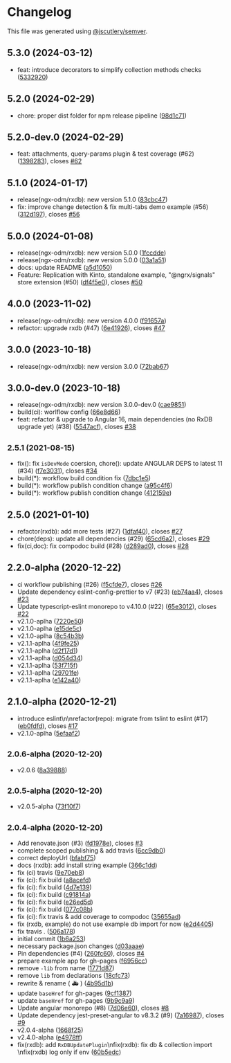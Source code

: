 # Changelog

This file was generated using [@jscutlery/semver](https://github.com/jscutlery/semver).

## 5.3.0 (2024-03-12)

* feat: introduce decorators to simplify collection methods checks ([5332920](https://github.com/voznik/ngx-odm/commit/5332920))



## 5.2.0 (2024-02-29)

* chore: proper dist folder for npm release pipeline ([98d1c71](https://github.com/voznik/ngx-odm/commit/98d1c71))



## 5.2.0-dev.0 (2024-02-29)

* feat: attachments, query-params plugin & test coverage (#62) ([1398283](https://github.com/voznik/ngx-odm/commit/1398283)), closes [#62](https://github.com/voznik/ngx-odm/issues/62)


## 5.1.0 (2024-01-17)

* release(ngx-odm/rxdb): new version 5.1.0 ([83cbc47](https://github.com/voznik/ngx-odm/commit/83cbc47))
* fix: improve change detection & fix multi-tabs demo example (#56) ([312d197](https://github.com/voznik/ngx-odm/commit/312d197)), closes [#56](https://github.com/voznik/ngx-odm/issues/56)


## 5.0.0 (2024-01-08)

* release(ngx-odm/rxdb): new version 5.0.0 ([1fccdde](https://github.com/voznik/ngx-odm/commit/1fccdde))
* release(ngx-odm/rxdb): new version 5.0.0 ([03a1a51](https://github.com/voznik/ngx-odm/commit/03a1a51))
* docs: update README ([a5d1050](https://github.com/voznik/ngx-odm/commit/a5d1050))
* Feature: Replication with Kinto, standalone example, "@ngrx/signals" store extension (#50) ([df4f5e0](https://github.com/voznik/ngx-odm/commit/df4f5e0)), closes [#50](https://github.com/voznik/ngx-odm/issues/50)


## 4.0.0 (2023-11-02)

* release(ngx-odm/rxdb): new version 4.0.0 ([f91657a](https://github.com/voznik/ngx-odm/commit/f91657a))
* refactor: upgrade rxdb (#47) ([6e41926](https://github.com/voznik/ngx-odm/commit/6e41926)), closes [#47](https://github.com/voznik/ngx-odm/issues/47)



## 3.0.0 (2023-10-18)

* release(ngx-odm/rxdb): new version 3.0.0 ([72bab67](https://github.com/voznik/ngx-odm/commit/72bab67))



## 3.0.0-dev.0 (2023-10-18)

* release(ngx-odm/rxdb): new version 3.0.0-dev.0 ([cae9851](https://github.com/voznik/ngx-odm/commit/cae9851))
* build(ci): worlflow config ([66e8d66](https://github.com/voznik/ngx-odm/commit/66e8d66))
* feat: refactor & upgrade to Angular 16, main dependencies (no RxDB upgrade yet) (#38) ([5547acf](https://github.com/voznik/ngx-odm/commit/5547acf)), closes [#38](https://github.com/voznik/ngx-odm/issues/38)



## <small>2.5.1 (2021-08-15)</small>

* fix(): fix `isDevMode` coersion, chore(): update ANGULAR DEPS to latest 11 (#34) ([f7e3031](https://github.com/voznik/ngx-odm/commit/f7e3031)), closes [#34](https://github.com/voznik/ngx-odm/issues/34)
* build(*): workflow build condition fix ([7dbc1e5](https://github.com/voznik/ngx-odm/commit/7dbc1e5))
* build(*): workflow publish condition change ([a95c4f6](https://github.com/voznik/ngx-odm/commit/a95c4f6))
* build(*): workflow publish condition change ([412159e](https://github.com/voznik/ngx-odm/commit/412159e))



## 2.5.0 (2021-01-10)

* refactor(rxdb): add more tests (#27) ([1dfaf40](https://github.com/voznik/ngx-odm/commit/1dfaf40)), closes [#27](https://github.com/voznik/ngx-odm/issues/27)
* chore(deps): update all dependencies (#29) ([65cd6a2](https://github.com/voznik/ngx-odm/commit/65cd6a2)), closes [#29](https://github.com/voznik/ngx-odm/issues/29)
* fix(ci,doc): fix compodoc build (#28) ([d289ad0](https://github.com/voznik/ngx-odm/commit/d289ad0)), closes [#28](https://github.com/voznik/ngx-odm/issues/28)



## 2.2.0-alpha (2020-12-22)

* ci workflow publishing (#26) ([f5cfde7](https://github.com/voznik/ngx-odm/commit/f5cfde7)), closes [#26](https://github.com/voznik/ngx-odm/issues/26)
* Update dependency eslint-config-prettier to v7 (#23) ([eb74aa4](https://github.com/voznik/ngx-odm/commit/eb74aa4)), closes [#23](https://github.com/voznik/ngx-odm/issues/23)
* Update typescript-eslint monorepo to v4.10.0 (#22) ([65e3012](https://github.com/voznik/ngx-odm/commit/65e3012)), closes [#22](https://github.com/voznik/ngx-odm/issues/22)
* v2.1.0-aplha ([7220e50](https://github.com/voznik/ngx-odm/commit/7220e50))
* v2.1.0-aplha ([e15de5c](https://github.com/voznik/ngx-odm/commit/e15de5c))
* v2.1.0-aplha ([8c54b3b](https://github.com/voznik/ngx-odm/commit/8c54b3b))
* v2.1.1-aplha ([4f9fe25](https://github.com/voznik/ngx-odm/commit/4f9fe25))
* v2.1.1-aplha ([d2f17d1](https://github.com/voznik/ngx-odm/commit/d2f17d1))
* v2.1.1-aplha ([d054d34](https://github.com/voznik/ngx-odm/commit/d054d34))
* v2.1.1-aplha ([53f715f](https://github.com/voznik/ngx-odm/commit/53f715f))
* v2.1.1-aplha ([29701fe](https://github.com/voznik/ngx-odm/commit/29701fe))
* v2.1.1-aplha ([e142a40](https://github.com/voznik/ngx-odm/commit/e142a40))



## 2.1.0-alpha (2020-12-21)

* introduce eslint\n\nrefactor(repo): migrate from tslint to eslint (#17) ([eb0fdfd](https://github.com/voznik/ngx-odm/commit/eb0fdfd)), closes [#17](https://github.com/voznik/ngx-odm/issues/17)
* v2.1.0-aplha ([5efaaf2](https://github.com/voznik/ngx-odm/commit/5efaaf2))



## <small>2.0.6-alpha (2020-12-20)</small>

* v2.0.6 ([8a39888](https://github.com/voznik/ngx-odm/commit/8a39888))



## <small>2.0.5-alpha (2020-12-20)</small>

* v2.0.5-alpha ([73f10f7](https://github.com/voznik/ngx-odm/commit/73f10f7))



## <small>2.0.4-alpha (2020-12-20)</small>

* Add renovate.json (#3) ([fd1978e](https://github.com/voznik/ngx-odm/commit/fd1978e)), closes [#3](https://github.com/voznik/ngx-odm/issues/3)
* complete scoped publishing & add travis ([6cc9db0](https://github.com/voznik/ngx-odm/commit/6cc9db0))
* correct deployUrl ([bfabf75](https://github.com/voznik/ngx-odm/commit/bfabf75))
* docs (rxdb): add install string example ([366c1dd](https://github.com/voznik/ngx-odm/commit/366c1dd))
* fix (ci) travis ([9e70eb8](https://github.com/voznik/ngx-odm/commit/9e70eb8))
* fix (ci): fix build ([a8acefd](https://github.com/voznik/ngx-odm/commit/a8acefd))
* fix (ci): fix build ([4d7e139](https://github.com/voznik/ngx-odm/commit/4d7e139))
* fix (ci): fix build ([c91814a](https://github.com/voznik/ngx-odm/commit/c91814a))
* fix (ci): fix build ([e26ed5d](https://github.com/voznik/ngx-odm/commit/e26ed5d))
* fix (ci): fix build ([077c08b](https://github.com/voznik/ngx-odm/commit/077c08b))
* fix (ci): fix travis & add coverage to compodoc ([35655ad](https://github.com/voznik/ngx-odm/commit/35655ad))
* fix (rxdb, example) do not use example db import for now ([e2d4405](https://github.com/voznik/ngx-odm/commit/e2d4405))
* fix travis . ([506a178](https://github.com/voznik/ngx-odm/commit/506a178))
* initial commit ([1b6a253](https://github.com/voznik/ngx-odm/commit/1b6a253))
* necessary package.json changes ([d03aaae](https://github.com/voznik/ngx-odm/commit/d03aaae))
* Pin dependencies (#4) ([260fc60](https://github.com/voznik/ngx-odm/commit/260fc60)), closes [#4](https://github.com/voznik/ngx-odm/issues/4)
* prepare example app for gh-pages ([f6956cc](https://github.com/voznik/ngx-odm/commit/f6956cc))
* remove `-lib` from name ([1771d87](https://github.com/voznik/ngx-odm/commit/1771d87))
* remove `lib` from declarations ([18cfc73](https://github.com/voznik/ngx-odm/commit/18cfc73))
* rewrite & rename ( :ambulance: ) ([4b95d1b](https://github.com/voznik/ngx-odm/commit/4b95d1b))
* update `baseHref` for gh-pages ([9cf1387](https://github.com/voznik/ngx-odm/commit/9cf1387))
* update `baseHref` for gh-pages ([9b9c9a9](https://github.com/voznik/ngx-odm/commit/9b9c9a9))
* Update angular monorepo (#8) ([7d06e60](https://github.com/voznik/ngx-odm/commit/7d06e60)), closes [#8](https://github.com/voznik/ngx-odm/issues/8)
* Update dependency jest-preset-angular to v8.3.2 (#9) ([7a16987](https://github.com/voznik/ngx-odm/commit/7a16987)), closes [#9](https://github.com/voznik/ngx-odm/issues/9)
* v2.0.4-alpha ([1668f25](https://github.com/voznik/ngx-odm/commit/1668f25))
* v2.4.0-alpha ([e4978ff](https://github.com/voznik/ngx-odm/commit/e4978ff))
* fix(rxdb): add `RxDBUpdatePlugin`\nfix(rxdb): fix db & collection import \nfix(rxdb) log only if env ([60b5edc](https://github.com/voznik/ngx-odm/commit/60b5edc))
